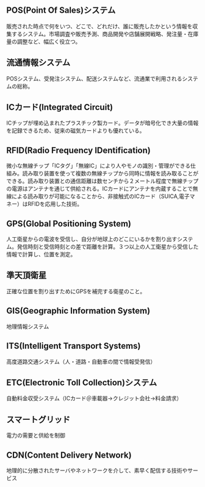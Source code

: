 ## POS(Point Of Sales)システム
販売された時点で何をいつ、どこで、どれだけ、誰に販売したかという情報を収集するシステム。市場調査や販売予測、商品開発や店舗展開戦略、発注量・在庫量の調整など、幅広く役立つ。
## 流通情報システム
POSシステム、受発注システム、配送システムなど、流通業で利用されるシステムの総称。
## ICカード(Integrated Circuit)
ICチップが埋め込まれたプラスチック製カード。データが暗号化でき大量の情報を記録できるため、従来の磁気カードよりも優れている。
## RFID(Radio Frequency IDentification)
微小な無線チップ「ICタグ」「無線IC」により人やモノの識別・管理ができる仕組み。読み取り装置を使って複数の無線チップから同時に情報を読み取ることができる。読み取り装置との通信距離は数センチから２メートル程度で無線チップの電源はアンテナを通じて供給される。ICカードにアンテナを内蔵することで無線による読み取りが可能になることから、非接触式のICカード（SUICA,電子マネー）はRFIDを応用した技術。
## GPS(Global Positioning System)
人工衛星からの電波を受信し、自分が地球上のどこにいるかを割り出すシステム。発信時刻と受信時刻との差で距離を計算。３つ以上の人工衛星から受信した情報で計算し、位置を測定。
## 準天頂衛星
正確な位置を割り出すためにGPSを補完する衛星のこと。
## GIS(Geographic Information System)
地理情報システム
## ITS(Intelligent Transport Systems)
高度道路交通システム（人・道路・自動車の間で情報受発信）
## ETC(Electronic Toll Collection)システム
自動料金収受システム（ICカード＠車載器→クレジット会社→料金請求）
## スマートグリッド
電力の需要と供給を制御
## CDN(Content Delivery Network)
地理的に分散されたサーバやネットワークを介して、素早く配信する技術やサービス
